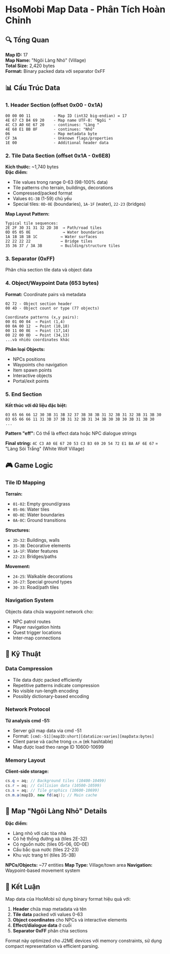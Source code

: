 # HsoMobi Map Data - Phân Tích Hoàn Chỉnh

## 🔍 **Tổng Quan**
**Map ID:** 17  
**Map Name:** "Ngôi Làng Nhỏ" (Village)  
**Total Size:** 2,420 bytes  
**Format:** Binary packed data với separator 0xFF  

## 📊 **Cấu Trúc Data**

### 1. Header Section (offset 0x00 - 0x1A)
```
00 00 00 11          - Map ID (int32 big-endian) = 17
4E 67 C3 B4 69 20    - Map name UTF-8: "Ngôi "
4C C3 A0 6E 67 20    - continues: "Làng "  
4E 68 E1 BB 8F       - continues: "Nhỏ"
06                   - Map metadata byte
CF 3A                - Unknown flags/properties
1E 00                - Additional header data
```

### 2. Tile Data Section (offset 0x1A - 0x6E8) 
**Kích thước:** ~1,740 bytes  
**Đặc điểm:**
- Tile values trong range 0-63 (98-100% data)
- Tile patterns cho terrain, buildings, decorations
- Compressed/packed format 
- Values `01-3B` (1-59) chủ yếu
- Special tiles: `0D-0E` (boundaries), `1A-1F` (water), `22-23` (bridges)

**Map Layout Pattern:**
```
Typical tile sequences:
2E 2F 30 31 31 32 2D 38  → Path/road tiles
0D 05 05 0E              → Water boundaries  
1A 1B 1B 1B 1C          → Water surfaces
22 22 22 22             → Bridge tiles
35 36 37 / 3A 3B        → Building/structure tiles
```

### 3. Separator (0xFF)
Phân chia section tile data và object data

### 4. Object/Waypoint Data (653 bytes)
**Format:** Coordinate pairs và metadata
```
02 72 - Object section header
00 4D - Object count or type (77 objects)

Coordinate patterns (x,y pairs):
00 01 00 04  → Point (1,4)  
00 0A 00 12  → Point (10,18)
00 11 00 0E  → Point (17,14) 
00 22 00 0D  → Point (34,13)
...và nhiều coordinates khác
```

**Phân loại Objects:**
- NPCs positions 
- Waypoints cho navigation
- Item spawn points
- Interactive objects
- Portal/exit points

### 5. End Section
**Kết thúc với dữ liệu đặc biệt:**
```
03 65 66 66 12 30 3B 31 3B 32 37 3B 38 3B 31 32 3B 31 32 3B 31 3B 30
03 65 66 66 11 31 3B 37 3B 31 32 3B 31 34 3B 30 3B 30 3B 31 3B 30
...
```
**Pattern "eff":** Có thể là effect data hoặc NPC dialogue strings

**Final string:** `4C C3 A0 6E 67 20 53 C3 B3 69 20 54 72 E1 BA AF 6E 67` = "Làng Sói Trắng" (White Wolf Village)

## 🎮 **Game Logic**

### Tile ID Mapping
**Terrain:**
- `01-02`: Empty ground/grass
- `05-06`: Water tiles  
- `0D-0E`: Water boundaries
- `0A-0C`: Ground transitions

**Structures:**
- `2D-32`: Buildings, walls
- `35-3B`: Decorative elements
- `1A-1F`: Water features
- `22-23`: Bridges/paths

**Movement:**
- `24-25`: Walkable decorations
- `26-27`: Special ground types
- `30-33`: Road/path tiles

### Navigation System
Objects data chứa waypoint network cho:
- NPC patrol routes
- Player navigation hints  
- Quest trigger locations
- Inter-map connections

## 🔧 **Kỹ Thuật**

### Data Compression
- Tile data được packed efficiently
- Repetitive patterns indicate compression
- No visible run-length encoding
- Possibly dictionary-based encoding

### Network Protocol 
**Từ analysis cmd -51:**
- Server gửi map data via cmd -51
- Format: `[cmd:-51][mapID:short][dataSize:varies][mapData:bytes]`
- Client parse và cache trong `cn.m` (ek hashtable)
- Map được load theo range ID 10600-10699

### Memory Layout
**Client-side storage:**
```java
cs.q = aq; // Background tiles (10400-10499)
cs.r = aq; // Collision data (10500-10599)  
cs.s = aq; // Tile graphics (10600-10699)
cn.m.a(mapID, new fd(aq)); // Main cache
```

## 📍 **Map "Ngôi Làng Nhỏ" Details**

**Đặc điểm:**
- Làng nhỏ với các tòa nhà
- Có hệ thống đường xá (tiles 2E-32)
- Có nguồn nước (tiles 05-06, 0D-0E)
- Cầu bắc qua nước (tiles 22-23)
- Khu vực trang trí (tiles 35-3B)

**NPCs/Objects:** ~77 entities
**Map Type:** Village/town area
**Navigation:** Waypoint-based movement system

## 🚀 **Kết Luận**

Map data của HsoMobi sử dụng binary format hiệu quả với:
1. **Header** chứa map metadata và tên
2. **Tile data** packed với values 0-63  
3. **Object coordinates** cho NPCs và interactive elements
4. **Effect/dialogue data** ở cuối
5. **Separator 0xFF** phân chia sections

Format này optimized cho J2ME devices với memory constraints, sử dụng compact representation và efficient parsing.